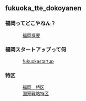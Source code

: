 
## fukuoka_tte_dokoyanen

###  福岡ってどこやねん？

　　　　[福岡概要](https://github.com/fortunehill/fukuoka_tte_dokoyanen/blob/master/outlines.md)

### 福岡スタートアップって何

　　　　[fukuokastartup](https://github.com/fortunehill/fukuoka_tte_dokoyanen/blob/master/fukuokastartup.md)

### 特区

　　　　[福岡　特区](https://github.com/fortunehill/fukuoka_tte_dokoyanen/blob/master/tokku.md)  
　　　　[国家戦略特区](http://www.kantei.go.jp/jp/headline/kokkasenryaku_tokku2013.html)
